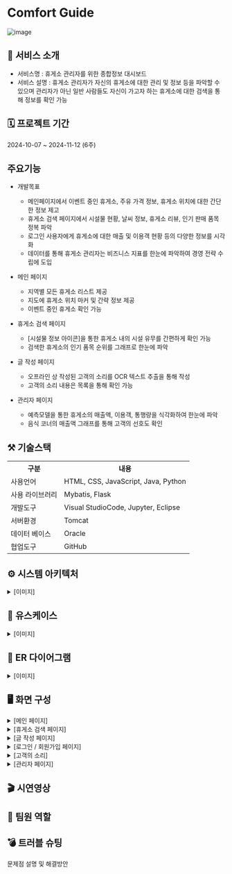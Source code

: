 # Comfort Guide
![image](https://github.com/user-attachments/assets/5ad75f50-f734-4a5b-b57c-c4cd420cd3a0)

## 📂 서비스 소개
* 서비스명 : 휴게소 관리자를 위한 종합정보 대시보드
* 서비스 설명 : 휴게소 관리자가 자신의 휴게소에 대한 관리 및 정보 등을 파악할 수 있으며 관리자가 아닌 일반 사람들도 자신이 가고자 하는 휴게소에 대한 검색을 통해 정보를 확인 가능
  
## 🗓️ 프로젝트 기간  
2024-10-07 ~ 2024-11-12 (6주)

##  주요기능
* 개발목표
  - 메인페이지에서 이벤트 중인 휴게소, 주유 가격 정보, 휴게소 위치에 대한 간단한 정보 제고
  - 휴게소 검색 페이지에서 시설물 현황, 날씨 정보, 휴게소 리뷰, 인기 판매 품목 정복 파악
  - 로그인 사용자에게 휴게소에 대한 매출 및 이용객 현황 등의 다양한 정보를 시각화
  - 데이터를 통해 휴게소 관리자는 비즈니스 지표를 한눈에 파악하여 경영 전략 수립에 도입
* 메인 페이지
  - 지역별 모든 휴게소 리스트 제공<br>
  - 지도에 휴게소 위치 마커 및 간략 정보 제공<br>
  - 이벤트 중인 휴게소 확인 가능

* 휴게소 검색 페이지
  - [시설물 정보 아이콘]을 통한 휴게소 내의 시설 유무를 간편하게 확인 가능<br>
  - 검색한 휴게소의 인기 품목 순위를 그래프로 한눈에 파악

* 글 작성 페이지
  - 오프라인 상 작성된 고객의 소리를 OCR 텍스트 추출을 통해 작성<br>
  - 고객의 소리 내용은 목록을 통해 확인 가능
    
* 관리자 페이지
  - 예측모델을 통한 휴게소의 매출액, 이용객, 통행량을 식각화하여 한눈에 파악<br>
  - 음식 코너의 매출액 그래프를 통해 고객의 선호도 확인<br>

## ⚒️ 기술스택
<table>
   <tr>
      <th>구분</th>
      <th>내용</th>
    </tr>
    <tr>
      <td>사용언어</td>
      <td>
  HTML, CSS, JavaScript, Java, Python
      </td>
    <tr>
     <td>사용 라이브러리</td>
      <td>
Mybatis, Flask
      </td>
    <tr>
    <td>개발도구</td>
    <td>
Visual StudioCode, Jupyter, Eclipse
    </td>
  <tr>
  <td>서버환경</td>
  <td>
Tomcat
  </td>
  <tr>
  <td>데이터 베이스</td>
  <td>
Oracle
  </td>
<tr>
 <td> 협업도구</td>
  <td>
  GitHub
  </td>
</tr>
</table>

## ⚙ 시스템 아키텍처

<details><summary>[이미지]
</summary>
<br>

< 데이터 분석 > 
![image](https://github.com/user-attachments/assets/2ba399ca-8675-4288-baa0-a90c4d713780)

< Flask >
![image](https://github.com/user-attachments/assets/4c99c265-99df-492b-90f7-924a102e5b94)

< JSP Servlet >
![image](https://github.com/user-attachments/assets/1b2ed7a7-0e03-43f0-856e-3beb0dfccf05)
</details>


## 📍 유스케이스

<details><summary>[이미지]
</summary>

![image](https://github.com/user-attachments/assets/02158d5c-9f8f-4cbd-9b2b-a1075bea9f8f) 
![image](https://github.com/user-attachments/assets/d2bc6ae2-7b5b-4f7c-8cad-0bb22c555f0b) 
</details>


## 📍 ER 다이어그램

<details><summary>[이미지]
</summary>

![image](https://github.com/user-attachments/assets/6e768193-05ad-4e7a-96e3-e06e58b5ccef)
</details>


## 🖥 화면 구성

<details><summary>[메인 페이지]
</summary>

![image](https://github.com/user-attachments/assets/e1bcb304-0dcf-45b2-b1af-2022a1697e87)![image](https://github.com/user-attachments/assets/9ba0b47b-6a14-4adc-8b17-215174e31ded)
</details>
<details><summary>[휴게소 검색 페이지]
</summary>

![image](https://github.com/user-attachments/assets/4d3c5168-61db-4db2-9b4d-5a5110928ba8)
</details>
<details><summary>[글 작성 페이지]
</summary>

![image](https://github.com/user-attachments/assets/8f5820b4-5d88-4a25-a36d-1c352ae8006f)
</details>
<details><summary>[로그인 / 회원가입 페이지]
</summary>

![image](https://github.com/user-attachments/assets/99afa285-c2ca-49a3-ae62-d292f8195e0e)

![image](https://github.com/user-attachments/assets/5ebff2fd-39e1-4442-a2d5-a551f4fe5429)

</details>
<details><summary>[고객의 소리]
</summary>

![image](https://github.com/user-attachments/assets/71c79b2a-1c35-4c62-88ef-ee6ee988ca84)
</details>
<details><summary>[관리자 페이지]
</summary>

![image](https://github.com/user-attachments/assets/7f592d9b-2bde-4c91-88ab-e2ed6a196721)

![image](https://github.com/user-attachments/assets/395d4e16-6c1f-4042-b087-1ebe0c9804c5)
</details>




## 🎬 시연영상

## 📄 팀원 역할

## 💣 트러블 슈팅
문제점 설명 및 해결방안
    
